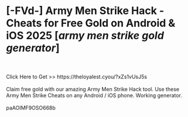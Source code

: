 # [-FVd-] Army Men Strike Hack - Cheats for Free Gold on Android & iOS 2025 [*army men strike gold generator*]
<br>
<br>Click Here to Get >> https://theloyalest.cyou/?xZs1vUsJ5s
<br>
<br>Claim free gold with our amazing Army Men Strike Hack tool. Use these Army Men Strike Cheats on any Android / iOS phone. Working generator.
<br>
<br>paAOIMF9OSO668b

